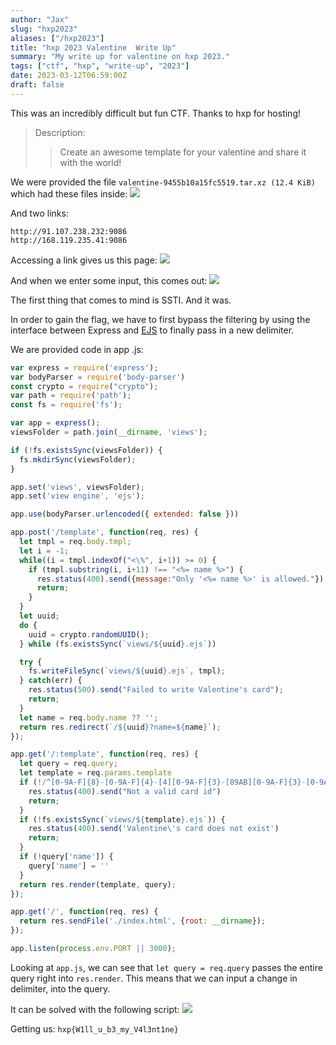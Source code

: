 ```yaml
---
author: "Jax"
slug: "hxp2023"
aliases: ["/hxp2023"]
title: "hxp 2023 Valentine  Write Up"
summary: "My write up for valentine on hxp 2023."
tags: ["ctf", "hxp", "write-up", "2023"]
date: 2023-03-12T06:59:00Z
draft: false
---
```

This was an incredibly difficult but fun CTF. Thanks to hxp for hosting!

>Description:
>>Create an awesome template for your valentine and share it with the world!

We were provided the file `valentine-9455b10a15fc5519.tar.xz (12.4 KiB)` which had these files inside:
![](https://i.imgur.com/IsAoHAZ.png)

And two links:
```
http://91.107.238.232:9086
http://168.119.235.41:9086
```

Accessing a link gives us this page:
![](https://i.imgur.com/14vQSiV.png)

And when we enter some input, this comes out:
![](https://i.imgur.com/KO7ZYJI.png)


The first thing that comes to mind is SSTI. And it was.

In order to gain the flag, we have to first bypass the filtering by using the interface between Express and [EJS](https://github.com/mde/ejs) to finally pass in a new delimiter. 

We are provided code in app .js:
```js
var express = require('express');
var bodyParser = require('body-parser')
const crypto = require("crypto");
var path = require('path');
const fs = require('fs');

var app = express();
viewsFolder = path.join(__dirname, 'views');

if (!fs.existsSync(viewsFolder)) {
  fs.mkdirSync(viewsFolder);
}

app.set('views', viewsFolder);
app.set('view engine', 'ejs');

app.use(bodyParser.urlencoded({ extended: false }))

app.post('/template', function(req, res) {
  let tmpl = req.body.tmpl;
  let i = -1;
  while((i = tmpl.indexOf("<\%", i+1)) >= 0) {
    if (tmpl.substring(i, i+11) !== "<%= name %>") {
      res.status(400).send({message:"Only '<%= name %>' is allowed."});
      return;
    }
  }
  let uuid;
  do {
    uuid = crypto.randomUUID();
  } while (fs.existsSync(`views/${uuid}.ejs`))

  try {
    fs.writeFileSync(`views/${uuid}.ejs`, tmpl);
  } catch(err) {
    res.status(500).send("Failed to write Valentine's card");
    return;
  }
  let name = req.body.name ?? '';
  return res.redirect(`/${uuid}?name=${name}`);
});

app.get('/:template', function(req, res) {
  let query = req.query;
  let template = req.params.template
  if (!/^[0-9A-F]{8}-[0-9A-F]{4}-[4][0-9A-F]{3}-[89AB][0-9A-F]{3}-[0-9A-F]{12}$/i.test(template)) {
    res.status(400).send("Not a valid card id")
    return;
  }
  if (!fs.existsSync(`views/${template}.ejs`)) {
    res.status(400).send('Valentine\'s card does not exist')
    return;
  }
  if (!query['name']) {
    query['name'] = ''
  }
  return res.render(template, query);
});

app.get('/', function(req, res) {
  return res.sendFile('./index.html', {root: __dirname});
});

app.listen(process.env.PORT || 3000);
```

Looking at `app.js`, we can see that `let query = req.query` passes the entire query right into `res.render`. This means that we can input a change in delimiter, into the query.

It can be solved with the following script:
![](https://i.imgur.com/GNoZv96.png)

Getting us: `hxp{W1ll_u_b3_my_V4l3nt1ne}`

